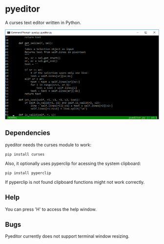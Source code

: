 # pyeditor
A curses text editor written in Python.

![pyeditor](https://github.com/eksd3/pyeditor/blob/master/pyeditor.png)

## Dependencies
pyeditor needs the curses module to work:
```
pip install curses
```

Also, it optionally uses pyperclip for acessing the system clipboard:
```
pip install pyperclip
```
If pyperclip is not found clipboard functions might not work correctly.

## Help
You can press 'H' to access the help window.

## Bugs
Pyeditor currently does not support terminal window resizing.

